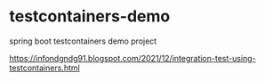 # testcontainers-demo
spring boot testcontainers demo project

https://infondgndg91.blogspot.com/2021/12/integration-test-using-testcontainers.html